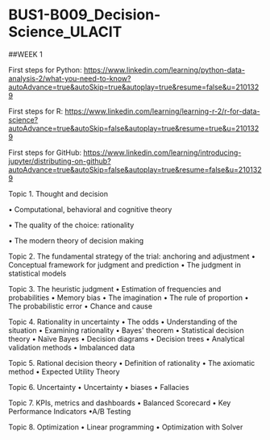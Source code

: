 # BUS1-B009_Decision-Science_ULACIT

##WEEK 1

First steps for Python:
https://www.linkedin.com/learning/python-data-analysis-2/what-you-need-to-know?autoAdvance=true&autoSkip=true&autoplay=true&resume=false&u=2101329

First steps for R:
https://www.linkedin.com/learning/learning-r-2/r-for-data-science?autoAdvance=true&autoSkip=false&autoplay=true&resume=true&u=2101329

First steps for GitHub:
https://www.linkedin.com/learning/introducing-jupyter/distributing-on-github?autoAdvance=true&autoSkip=false&autoplay=true&resume=false&u=2101329


Topic 1. Thought and decision

• Computational, behavioral and cognitive theory

• The quality of the choice: rationality

• The modern theory of decision making

Topic 2. The fundamental strategy of the trial: anchoring and adjustment
• Conceptual framework for judgment and prediction
• The judgment in statistical models

Topic 3. The heuristic judgment
• Estimation of frequencies and probabilities
• Memory bias
•	The imagination
• The rule of proportion
• The probabilistic error
• Chance and cause

Topic 4. Rationality in uncertainty
• The odds
• Understanding of the situation
• Examining rationality
• Bayes' theorem
• Statistical decision theory
• Naïve Bayes
• Decision diagrams
• Decision trees
• Analytical validation methods
• Imbalanced data

Topic 5. Rational decision theory
• Definition of rationality
• The axiomatic method
• Expected Utility Theory

Topic 6. Uncertainty
•	Uncertainty
• biases
• Fallacies

Topic 7. KPIs, metrics and dashboards
• Balanced Scorecard
• Key Performance Indicators
•A/B Testing

Topic 8. Optimization
•	Linear programming
• Optimization with Solver
